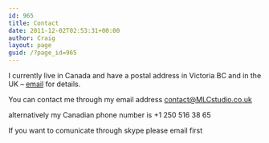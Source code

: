 ```yaml
---
id: 965
title: Contact
date: 2011-12-02T02:53:31+00:00
author: Craig
layout: page
guid: /?page_id=965
---
```

I currently live in Canada and have a postal address in Victoria BC and in the UK &#8211; [email](mailto:contact@MLCstudio.co.uk "contact@MLCstudio.co.uk") for details.

You can contact me through my email address [contact@MLCstudio.co.uk](mailto:contact@MLCstudio.co.uk "contact@MLCstudio.co.uk")

alternatively my Canadian phone number is +1 250 516 38 65

If you want to comunicate through skype please email first
